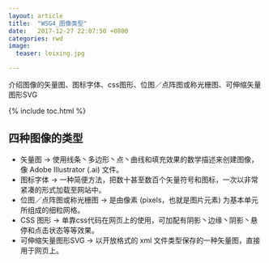 ```yaml
---
layout: article
title:  "WSG4_图像类型"
date:   2017-12-27 22:07:50 +0800
categories: rwd
image:
  teaser: leixing.jpg

---
```

介绍图像的矢量图、图标字体、css图形、位图／点阵图或称光栅图、可伸缩矢量图形SVG

{% include toc.html %}

## 四种图像的类型

- 矢量图 → 使用线条丶多边形丶点丶曲线和填充效果的数学描述来创建图像，像 Adobe Illustrator (.ai) 文件。  
- 图标字体 → 一种简便方法，把数十甚至数百个矢量符号和图标，一次以非常紧凑的形式加载至网站中。  
- 位图／点阵图或称光栅图 → 是由像素 (pixels，也就是图片元素) 为基本单元所组成的细粒网格。 
- CSS 图形 → 单靠css代码在网页上的使用，可加配有阴影丶边缘丶阴影丶悬停和点击状态等等效果。
- 可伸缩矢量图形SVG → 以开放格式的 xml 文件类型保存的一种矢量图，直接用于网页上。 
